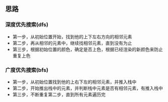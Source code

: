 ## 思路
### 深度优先搜索(dfs)
- 第一步，从初始位置开始，找到他的上下左右方向的相邻元素
- 第二步，再从相邻的元素中，继续找相邻元素，直到没有为止
- 第三步，根据初始位置的颜色，确定是否上色，根据已经渲染的新颜色来防止重复上色

### 广度优先搜索(bfs)
- 第一步，从初始位置找到他的上右下左的相邻元素，并推入栈中
- 第二步，开始推出栈中的元素，并判断栈中元素是否有相邻元素，有推入栈中
- 第三步，不断重复第二步，直到所有元素遍历完
